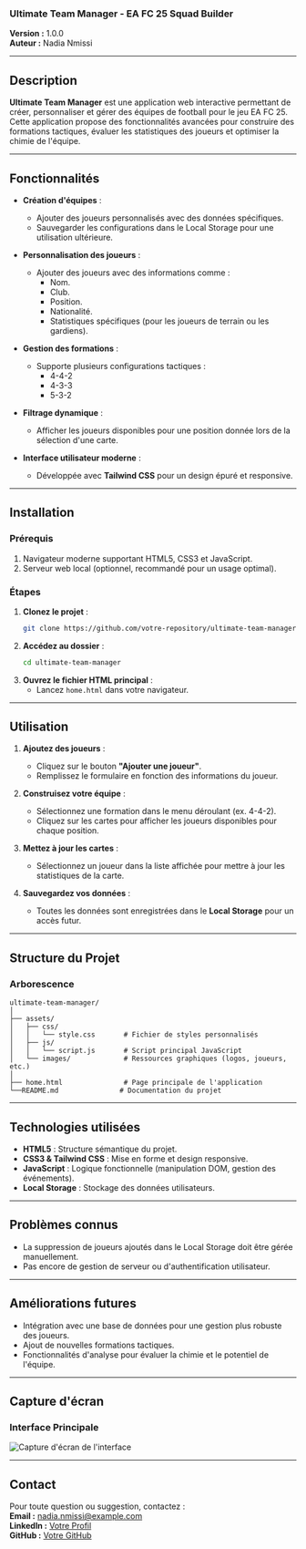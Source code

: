 
### **Ultimate Team Manager - EA FC 25 Squad Builder**

**Version :** 1.0.0  
**Auteur :** Nadia Nmissi  

---

## **Description**

**Ultimate Team Manager** est une application web interactive permettant de créer, personnaliser et gérer des équipes de football pour le jeu EA FC 25. Cette application propose des fonctionnalités avancées pour construire des formations tactiques, évaluer les statistiques des joueurs et optimiser la chimie de l'équipe.

---

## **Fonctionnalités**

- **Création d'équipes** :
  - Ajouter des joueurs personnalisés avec des données spécifiques.
  - Sauvegarder les configurations dans le Local Storage pour une utilisation ultérieure.

- **Personnalisation des joueurs** :
  - Ajouter des joueurs avec des informations comme :
    - Nom.
    - Club.
    - Position.
    - Nationalité.
    - Statistiques spécifiques (pour les joueurs de terrain ou les gardiens).

- **Gestion des formations** :
  - Supporte plusieurs configurations tactiques :
    - 4-4-2
    - 4-3-3
    - 5-3-2

- **Filtrage dynamique** :
  - Afficher les joueurs disponibles pour une position donnée lors de la sélection d'une carte.

- **Interface utilisateur moderne** :
  - Développée avec **Tailwind CSS** pour un design épuré et responsive.

---

## **Installation**

### Prérequis
1. Navigateur moderne supportant HTML5, CSS3 et JavaScript.
2. Serveur web local (optionnel, recommandé pour un usage optimal).

### Étapes
1. **Clonez le projet** :
   ```bash
   git clone https://github.com/votre-repository/ultimate-team-manager.git
   ```
2. **Accédez au dossier** :
   ```bash
   cd ultimate-team-manager
   ```
3. **Ouvrez le fichier HTML principal** :
   - Lancez `home.html` dans votre navigateur.

---

## **Utilisation**

1. **Ajoutez des joueurs** :
   - Cliquez sur le bouton **"Ajouter une joueur"**.
   - Remplissez le formulaire en fonction des informations du joueur.

2. **Construisez votre équipe** :
   - Sélectionnez une formation dans le menu déroulant (ex. 4-4-2).
   - Cliquez sur les cartes pour afficher les joueurs disponibles pour chaque position.

3. **Mettez à jour les cartes** :
   - Sélectionnez un joueur dans la liste affichée pour mettre à jour les statistiques de la carte.

4. **Sauvegardez vos données** :
   - Toutes les données sont enregistrées dans le **Local Storage** pour un accès futur.

---

## **Structure du Projet**

### **Arborescence**
```
ultimate-team-manager/
│
├── assets/
│   ├── css/
│   │   └── style.css       # Fichier de styles personnalisés
│   ├── js/
│   │   └── script.js       # Script principal JavaScript
│   └── images/             # Ressources graphiques (logos, joueurs, etc.)
│
├── home.html               # Page principale de l'application
└──README.md               # Documentation du projet

```

---

## **Technologies utilisées**

- **HTML5** : Structure sémantique du projet.
- **CSS3 & Tailwind CSS** : Mise en forme et design responsive.
- **JavaScript** : Logique fonctionnelle (manipulation DOM, gestion des événements).
- **Local Storage** : Stockage des données utilisateurs.

---



## **Problèmes connus**

- La suppression de joueurs ajoutés dans le Local Storage doit être gérée manuellement.
- Pas encore de gestion de serveur ou d'authentification utilisateur.

---

## **Améliorations futures**

- Intégration avec une base de données pour une gestion plus robuste des joueurs.
- Ajout de nouvelles formations tactiques.
- Fonctionnalités d'analyse pour évaluer la chimie et le potentiel de l'équipe.

---


## **Capture d'écran**

### Interface Principale
![Capture d'écran de l'interface](https://via.placeholder.com/800x400)

---

## **Contact**

Pour toute question ou suggestion, contactez :  
**Email :** nadia.nmissi@example.com  
**LinkedIn :** [Votre Profil](https://linkedin.com/in/votre-profil)  
**GitHub :** [Votre GitHub](https://github.com/nmissi-nadia)



